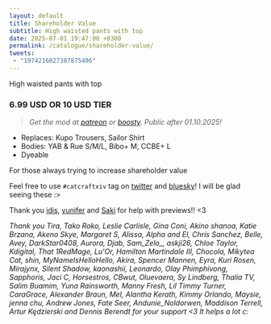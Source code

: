 ```yaml
---
layout: default
title: Shareholder Value
subtitle: High waisted pants with top
date: 2025-07-01 19:47:00 +0300
permalink: /catalogue/shareholder-value/
tweets:
 - "1974216027387875496"
---
```


High waisted pants with top

### 6.99 USD OR 10 USD TIER
> *Get the mod at [patreon] or [boosty]. Public after 01.10.2025!*

- Replaces: Kupo Trousers, Sailor Shirt
- Bodies: YAB & Rue S/M/L, Bibo+ M, CCBE+ L
- Dyeable

For those always trying to increase shareholder value

Feel free to use `#catcraftxiv` tag on [twitter] and [bluesky]! I will be glad seeing these :>

Thank you [idis], [yunifer] and [Saki] for help with previews!! <3

*Thank you Tira, Tako Roko, Leslie Carlisle, Gina Coni, Akino shanoa, Katie Brzana, Akeno Skye, Margaret S, Alissa, Alpha and El, Chris Sanchez, Belle, Avey, DarkStar0408, Aurora, Djab, Sam_Zelo_, askji26, Chloe Taylor, Kdigital, That 1RedMage, Lu'Or, Hamilton Martindale III, Chocola, Mikytea Cat, shin, MyNameIsHelloHello, Akira, Spencer Mannen, Eyra, Kuri Rosen, Mirajynx, Silent Shadow, kaonashii, Leonardo, Olay Phimphivong, Sapphoris, Jaci C, Horsestros, CBwut, Oluevaera, Sy Lindberg, Thalia TV, Salim Buamim, Yuna Rainsworth, Manny Fresh, Lil Timmy Turner, CaraGrace, Alexander Braun, Mel, Alantha Kerath, Kimmy Orlando, Maysie, jenna chu, Andrew Jones, Fate Seer, Andunie_Noldorwen, Maddison Terrell, Artur Kędzierski and Dennis Berendt for your support <3 It helps a lot c:*

[//]: # (Comments & links:)

[//]: # (Download links:)
[patreon]: https://www.patreon.com/posts/133010793
[boosty]: https://boosty.to/miaumori/posts/b452dbfc-9635-4450-b646-f9000fb007b5
[heliosphere]: /

[//]: # (Additional previews:)
[NSFW previews]: /

[//]: # (Links that same for all releases)
[//]: # (Lovely people <3)
[idis]: https://x.com/idisxiv
[Azzi]: https://x.com/AzziXiko
[Adra]: https://x.com/yourfav_vierelf
[haruhi]: https://x.com/haruhixiv
[Saki]: https://x.com/PhotosmithSaki
[Ellie]: https://x.com/Ellieffxiv
[Lehlei]: https://x.com/lehlei_xiv
[soju]: https://x.com/sewerskinky
[yunifer]: https://x.com/yunixiv
[Freia]: https://x.com/ForeverFreia

[//]: # (Social profiles:)
[twitter]: https://x.com/hashtag/catcraftxiv
[bluesky]: https://bsky.app/hashtag/catcraftxiv